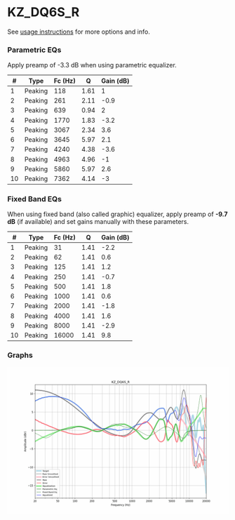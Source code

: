 # KZ_DQ6S_R
See [usage instructions](https://github.com/jaakkopasanen/AutoEq#usage) for more options and info.

### Parametric EQs
Apply preamp of -3.3 dB when using parametric equalizer.

|   # | Type    |   Fc (Hz) |    Q |   Gain (dB) |
|-----|---------|-----------|------|-------------|
|   1 | Peaking |       118 | 1.61 |         1   |
|   2 | Peaking |       261 | 2.11 |        -0.9 |
|   3 | Peaking |       639 | 0.94 |         2   |
|   4 | Peaking |      1770 | 1.83 |        -3.2 |
|   5 | Peaking |      3067 | 2.34 |         3.6 |
|   6 | Peaking |      3645 | 5.97 |         2.1 |
|   7 | Peaking |      4240 | 4.38 |        -3.6 |
|   8 | Peaking |      4963 | 4.96 |        -1   |
|   9 | Peaking |      5860 | 5.97 |         2.6 |
|  10 | Peaking |      7362 | 4.14 |        -3   |

### Fixed Band EQs
When using fixed band (also called graphic) equalizer, apply preamp of **-9.7 dB** (if available) and set gains manually with these parameters.

|   # | Type    |   Fc (Hz) |    Q |   Gain (dB) |
|-----|---------|-----------|------|-------------|
|   1 | Peaking |        31 | 1.41 |        -2.2 |
|   2 | Peaking |        62 | 1.41 |         0.6 |
|   3 | Peaking |       125 | 1.41 |         1.2 |
|   4 | Peaking |       250 | 1.41 |        -0.7 |
|   5 | Peaking |       500 | 1.41 |         1.8 |
|   6 | Peaking |      1000 | 1.41 |         0.6 |
|   7 | Peaking |      2000 | 1.41 |        -1.8 |
|   8 | Peaking |      4000 | 1.41 |         1.6 |
|   9 | Peaking |      8000 | 1.41 |        -2.9 |
|  10 | Peaking |     16000 | 1.41 |         9.8 |

### Graphs
![](./KZ_DQ6S_R.png)
